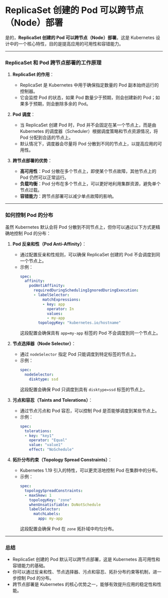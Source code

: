 # ReplicaSet 创建的 Pod 可以跨节点（Node）部署

是的，**ReplicaSet 创建的 Pod 可以跨节点（Node）部署**。这是 Kubernetes 设计中的一个核心特性，目的是提高应用的可用性和容错能力。

---

### **ReplicaSet 和 Pod 跨节点部署的工作原理**
1. **ReplicaSet 的作用**：
    - ReplicaSet 是 Kubernetes 中用于确保指定数量的 Pod 副本始终运行的控制器。
    - 它会监控 Pod 的状态，如果 Pod 数量少于预期，则会创建新的 Pod；如果多于预期，则会删除多余的 Pod。

2. **Pod 调度**：
    - 当 ReplicaSet 创建 Pod 时，Pod 并不会固定在某一个节点上，而是由 Kubernetes 的调度器（Scheduler）根据调度策略和节点资源情况，将 Pod 分配到合适的节点上。
    - 默认情况下，调度器会尽量将 Pod 分散到不同的节点上，以提高应用的可用性。

3. **跨节点部署的优势**：
    - **高可用性**：Pod 分散在多个节点上，即使某个节点故障，其他节点上的 Pod 仍然可以正常运行。
    - **负载均衡**：Pod 分布在多个节点上，可以更好地利用集群资源，避免单个节点过载。
    - **容错能力**：跨节点部署可以减少单点故障的影响。

---

### **如何控制 Pod 的分布**
虽然 Kubernetes 默认会将 Pod 分散到不同节点上，但你可以通过以下方式更精确地控制 Pod 的分布：

1. **Pod 反亲和性（Pod Anti-Affinity）**：
    - 通过配置反亲和性规则，可以确保 ReplicaSet 创建的 Pod 不会调度到同一个节点上。
    - 示例：
      ```yaml
      spec:
        affinity:
          podAntiAffinity:
            requiredDuringSchedulingIgnoredDuringExecution:
            - labelSelector:
                matchExpressions:
                - key: app
                  operator: In
                  values:
                  - my-app
              topologyKey: "kubernetes.io/hostname"
      ```
      这段配置会确保具有 `app=my-app` 标签的 Pod 不会调度到同一个节点上。

2. **节点选择器（Node Selector）**：
    - 通过 `nodeSelector` 指定 Pod 只能调度到特定标签的节点上。
    - 示例：
      ```yaml
      spec:
        nodeSelector:
          disktype: ssd
      ```
      这段配置会确保 Pod 只调度到具有 `disktype=ssd` 标签的节点上。

3. **污点和容忍（Taints and Tolerations）**：
    - 通过节点污点和 Pod 容忍，可以控制 Pod 是否能够调度到某些节点上。
    - 示例：
      ```yaml
      spec:
        tolerations:
        - key: "key1"
          operator: "Equal"
          value: "value1"
          effect: "NoSchedule"
      ```

4. **拓扑分布约束（Topology Spread Constraints）**：
    - Kubernetes 1.19 引入的特性，可以更灵活地控制 Pod 在集群中的分布。
    - 示例：
      ```yaml
      spec:
        topologySpreadConstraints:
        - maxSkew: 1
          topologyKey: "zone"
          whenUnsatisfiable: DoNotSchedule
          labelSelector:
            matchLabels:
              app: my-app
      ```
      这段配置会确保 Pod 在 `zone` 拓扑域中均匀分布。

---

### **总结**
- ReplicaSet 创建的 Pod 默认可以跨节点部署，这是 Kubernetes 高可用性和容错能力的基础。
- 你可以通过反亲和性、节点选择器、污点和容忍、拓扑分布约束等机制，进一步控制 Pod 的分布。
- 跨节点部署是 Kubernetes 的核心优势之一，能够有效提升应用的稳定性和性能。